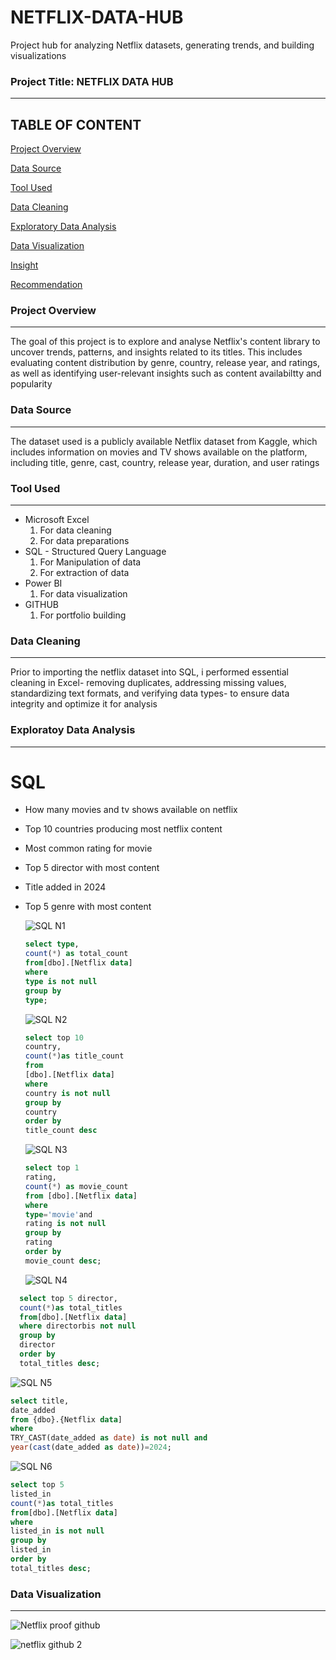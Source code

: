 
# NETFLIX-DATA-HUB
Project hub for analyzing Netflix datasets, generating trends, and building visualizations

### Project Title: NETFLIX DATA HUB
---

TABLE OF CONTENT
---
[Project Overview](#Project_Overview)

[Data Source](#Data_Source)

[Tool Used](#Tool_used)

[Data Cleaning](#Data_Cleaning)

[Exploratory Data Analysis](#Exploratory_Data_Analysis)

[Data Visualization](#Data_Visualization)

[Insight](#Insight)

[Recommendation](#Recommendation)

### Project Overview
---
The goal of this project is to explore and analyse Netflix's content library to uncover trends, patterns, and insights related to its titles. 
This includes evaluating content distribution by genre, country, release year, and ratings, as well as identifying user-relevant insights such as content availabiltty and popularity

### Data Source
---
The dataset used is a publicly available Netflix dataset from Kaggle, which includes information on movies and TV shows available on the platform, including title, genre, cast, country, release year, duration, and user ratings

### Tool Used
---
- Microsoft Excel
  1. For data cleaning
  2. For data preparations
- SQL - Structured Query Language
  1. For Manipulation of data
  2. For extraction of data
- Power BI
  1. For data visualization
- GITHUB
  1. For portfolio building

### Data Cleaning
---
Prior to importing the netflix dataset into SQL, i performed essential cleaning in Excel- removing duplicates, addressing missing values, standardizing text formats, and verifying data types- to ensure data integrity and optimize it for analysis

### Exploratoy Data Analysis
---
# SQL
- How many movies and tv shows available on netflix
- Top 10 countries producing most netflix content
- Most common rating for movie
- Top 5 director with most content
- Title added in 2024
- Top 5 genre with most content

  ![SQL N1](https://github.com/user-attachments/assets/64c9e7fc-b5d6-4ae3-8f98-7c57fd164b32)
  
  ```sql
  select type,
  count(*) as total_count
  from[dbo].[Netflix data]
  where
  type is not null
  group by
  type;
  ```

  ![SQL N2](https://github.com/user-attachments/assets/9f7a2e75-f1d3-4a4c-8966-3a124d27e50a)

  ```sql
  select top 10
  country,
  count(*)as title_count
  from
  [dbo].[Netflix data]
  where
  country is not null
  group by
  country
  order by
  title_count desc
  ```

  ![SQL N3](https://github.com/user-attachments/assets/bf007ea5-2bf8-439f-adc2-3b3f199720aa)

  ```sql
  select top 1
  rating,
  count(*) as movie_count
  from [dbo].[Netflix data]
  where
  type='movie'and
  rating is not null
  group by
  rating
  order by
  movie_count desc;
  ```

  ![SQL N4](https://github.com/user-attachments/assets/f7835892-ea61-4b0f-bc79-66930f0ac0f9)
  
```sql
  select top 5 director,
  count(*)as total_titles
  from[dbo].[Netflix data]
  where directorbis not null
  group by
  director
  order by
  total_titles desc;
  ```
  

  ![SQL N5](https://github.com/user-attachments/assets/1787070d-98e0-4833-ace3-fd5ce068c699)

  ```sql
select title,
date_added
from {dbo}.{Netflix data]
where
TRY_CAST(date_added as date) is not null and
year(cast(date_added as date))=2024;
```

  ![SQL N6](https://github.com/user-attachments/assets/cc8b70c1-38b8-4976-a4ef-b340abd4c2ac)

  ```sql
select top 5
listed_in
count(*)as total_titles
from[dbo].[Netflix data]
where
listed_in is not null
group by
listed_in
order by
total_titles desc;
```

### Data Visualization
---
![Netflix proof github](https://github.com/user-attachments/assets/7e52ab7e-2ecc-4a04-bb6d-aec4756d4b1a)

![netflix github 2](https://github.com/user-attachments/assets/38c843bd-4e10-4ad7-ba0b-f6e86a9e2548)







